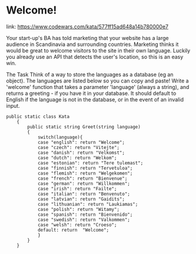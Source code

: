 # Welcome!

link: https://www.codewars.com/kata/577ff15ad648a14b780000e7

Your start-up's BA has told marketing that your website has a large audience in Scandinavia and surrounding countries. Marketing thinks it would be great to welcome visitors to the site in their own language. Luckily you already use an API that detects the user's location, so this is an easy win.

The Task
Think of a way to store the languages as a database (eg an object). The languages are listed below so you can copy and paste!
Write a 'welcome' function that takes a parameter 'language' (always a string), and returns a greeting - if you have it in your database. It should default to English if the language is not in the database, or in the event of an invalid input.
```
public static class Kata
    {
        public static string Greet(string language)
        {
            switch(language){
            case "english": return "Welcome";
            case "czech": return "Vitejte";
            case "danish": return "Velkomst";
            case "dutch": return "Welkom";
            case "estonian": return "Tere tulemast";
            case "finnish": return "Tervetuloa";
            case "flemish": return "Welgekomen";
            case "french": return "Bienvenue";
            case "german": return "Willkommen";
            case "irish": return "Failte";
            case "italian": return "Benvenuto";
            case "latvian": return "Gaidits";
            case "lithuanian": return "Laukiamas";
            case "polish": return "Witamy";
            case "spanish": return "Bienvenido";
            case "swedish": return "Valkommen";
            case "welsh": return "Croeso";
            default: return  "Welcome";
            }
        }
    }

